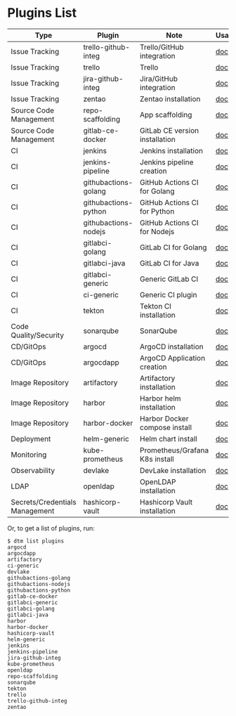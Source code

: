 # Plugins List

| Type                           | Plugin                      | Note                           | Usage/Doc                             |
|--------------------------------|-----------------------------|--------------------------------|---------------------------------------|
| Issue Tracking                 | trello-github-integ         | Trello/GitHub integration      | [doc](trello-github-integ.md)         |
| Issue Tracking                 | trello                      | Trello                         | [doc](trello.md)                      |
| Issue Tracking                 | jira-github-integ           | Jira/GitHub integration        | [doc](jira-github-integ.md)           |
| Issue Tracking                 | zentao                      | Zentao installation            | [doc](zentao.md)                      |
| Source Code Management         | repo-scaffolding            | App scaffolding                | [doc](repo-scaffolding.md)            |
| Source Code Management         | gitlab-ce-docker            | GitLab CE version installation | [doc](gitlab-ce-docker.md)            |
| CI                             | jenkins                     | Jenkins installation           | [doc](jenkins.md)                     |
| CI                             | jenkins-pipeline            | Jenkins pipeline creation      | [doc](jenkins-pipeline.md)            |
| CI                             | githubactions-golang        | GitHub Actions CI for Golang   | [doc](githubactions-golang.md)        |
| CI                             | githubactions-python        | GitHub Actions CI for Python   | [doc](githubactions-python.md)        |
| CI                             | githubactions-nodejs        | GitHub Actions CI for Nodejs   | [doc](githubactions-nodejs.md)        |
| CI                             | gitlabci-golang             | GitLab CI for Golang           | [doc](gitlabci-golang.md)             |
| CI                             | gitlabci-java               | GitLab CI for Java             | [doc](gitlabci-java.md)               |
| CI                             | gitlabci-generic            | Generic GitLab CI              | [doc](gitlabci-generic.md)            |
| CI                             | ci-generic                  | Generic CI plugin              | [doc](ci-generic.md)                  |
| CI                             | tekton                      | Tekton CI installation         | [doc](tekton.md)                      |
| Code Quality/Security          | sonarqube                   | SonarQube                      | [doc](sonarqube.md)
| CD/GitOps                      | argocd                      | ArgoCD installation            | [doc](argocd.md)                      |
| CD/GitOps                      | argocdapp                   | ArgoCD Application creation    | [doc](argocdapp.md)                   |
| Image Repository               | artifactory                 | Artifactory installation       | [doc](artifactory.md)                 |
| Image Repository               | harbor                      | Harbor helm installation       | [doc](harbor.md)                      |
| Image Repository               | harbor-docker               | Harbor Docker compose install  | [doc](harbor-docker.md)               |
| Deployment                     | helm-generic                | Helm chart install             | [doc](helm-generic.md)               |
| Monitoring                     | kube-prometheus             | Prometheus/Grafana K8s install | [doc](kube-prometheus.md)             |
| Observability                  | devlake                     | DevLake installation           | [doc](devlake.md)                     |
| LDAP                           | openldap                    | OpenLDAP installation          | [doc](openldap.md)                    |
| Secrets/Credentials Management | hashicorp-vault             | Hashicorp Vault installation   | [doc](hashicorp-vault.md)             |

Or, to get a list of plugins, run:

```shell
$ dtm list plugins
argocd
argocdapp
artifactory
ci-generic
devlake
githubactions-golang
githubactions-nodejs
githubactions-python
gitlab-ce-docker
gitlabci-generic
gitlabci-golang
gitlabci-java
harbor
harbor-docker
hashicorp-vault
helm-generic
jenkins
jenkins-pipeline
jira-github-integ
kube-prometheus
openldap
repo-scaffolding
sonarqube
tekton
trello
trello-github-integ
zentao
```
